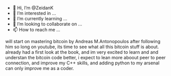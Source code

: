 - 👋 Hi, I’m @ZeidanK
- 👀 I’m interested in ... 
- 🌱 I’m currently learning ...
- 💞️ I’m looking to collaborate on ...
- 📫 How to reach me ...

<!---
ZeidanK/ZeidanK is a ✨ special ✨ repository because its `README.md` (this file) appears on your GitHub profile.
You can click the Preview link to take a look at your changes.
--->
will start on mastering bitcoin by Andreas M.Antonopoulos after following him so long on youtube, its time to see what all this bitcoin stuff is about.
already had a first look at the book, and im very excited to learn and and understan the bitcoin code better, i expect to lean more aboout peer to peer
connection, and improve my C++ skills, and adding python to my arsenal can only improve me as a coder.
